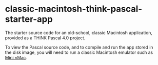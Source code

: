 # classic-macintosh-think-pascal-starter-app
The starter source code for an old-school, classic Macintosh application, provided as a THINK Pascal 4.0 project.

To view the Pascal source code, and to compile and run the app stored in the disk image, you will need to run a classic Macintosh emulator such as [Mini vMac](https://www.gryphel.com/c/minivmac/).

